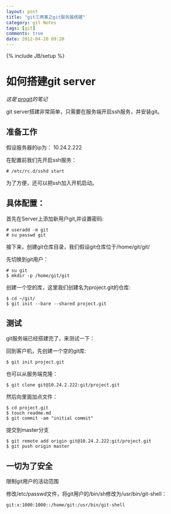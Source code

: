 ```yaml
---
layout: post
title: "git三两事之git服务器搭建"
category: git Notes
tags: [git]
comments: true
date: 2012-04-20 09:20
---
```

{% include JB/setup %}


# 如何搭建git server

*这是 [progit][]的笔记*

git server搭建非常简单，只需要在服务端开启ssh服务，并安装git。

## 准备工作

假设服务器的ip为： 10.24.2.222

在配置前我们先开启ssh服务：

	# /etc/rc.d/sshd start

为了方便，还可以把ssh加入开机启动。

## 具体配置：

首先在Server上添加新用户git,并设置密码:

	# useradd -m git
	# su passwd git

接下来，创建git仓库目录，我们假设git仓库位于/home/git/git/

先切换到git用户：

	# su git
	$ mkdir -p /home/git/git
	
创建一个空的库，这里我们创建名为project.git的仓库:

	$ cd ~/git/
	$ git init --bare --shared project.git
	
## 测试
	
git服务端已经搭建完了，来测试一下：

回到客户机，先创建一个空的git库:

	$ git init project.git

也可以从服务端克隆：

	$ git clone git@10.24.2.222:git/project.git
	
然后向里面加点文件：

	$ cd project.git
	$ touch readme.md
	$ git commit -am "initial commit"

提交到master分支	

	$ git remote add origin git@10.24.2.222:git/project.git
	$ git push origin master
	
## 一切为了安全

限制git用户的活动范围

修改/etc/passwd文件，将git用户的/bin/sh修改为/usr/bin/git-shell：

	git:x:1000:1000::/home/git:/usr/bin/git-shell


	
	
[progit]:http://progit.org/book/zh/ch4-0.html
